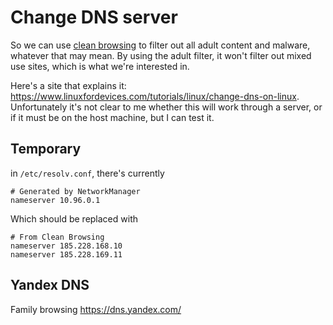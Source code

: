 # Change DNS server

So we can use [clean browsing](https://cleanbrowsing.org/filters/) to filter out all adult content and malware, whatever that may mean. By using the adult filter, it won't filter out mixed use sites, which is what we're interested in.

Here's a site that explains it: https://www.linuxfordevices.com/tutorials/linux/change-dns-on-linux. Unfortunately it's not clear to me whether this will work through a server, or if it must be on the host machine, but I can test it.

## Temporary

in `/etc/resolv.conf`, there's currently 

```
# Generated by NetworkManager
nameserver 10.96.0.1
```

Which should be replaced with 

```
# From Clean Browsing
nameserver 185.228.168.10
nameserver 185.228.169.11
```

## Yandex DNS

Family browsing https://dns.yandex.com/
